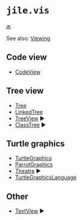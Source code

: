 # `jile.vis`

[:back:](../readme.md)

See also: [Viewing](viewing.md)

## Code view

- [CodeView](CodeView.java)

## Tree view

- [Tree](../common/Tree.java)
- [LinkedTree](../common/LinkedTree.java)
- [TreeView](TreeView.java) :arrow_forward:
- [ClassTree](ClassTree.java) :arrow_forward:

## Turtle graphics

- [TurtleGraphics](TurtleGraphics.java)
- [ParrotGraphics](ParrotGraphics.java)
- [Theatre](Theatre.java) :arrow_forward:
- [TurtleGraphicsLanguage](../nilex/TurtleGraphicsLanguage.java)

## Other

- [TextView](TextView.java) :arrow_forward:

